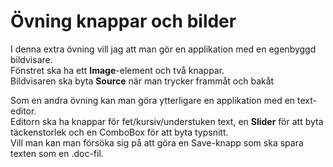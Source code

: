 # Övning knappar och bilder

I denna extra övning vill jag att man gör en applikation med en egenbyggd bildvisare.</br>
Fönstret ska ha ett **Image**-element och två knappar. </br>
Bildvisaren ska byta **Source** när man trycker frammåt och bakåt </br>

Som en andra övning kan man göra ytterligare en applikation med en text-editor.</br>
Editorn ska ha knappar för fet/kursiv/understuken text, en **Slider** för att byta täckenstorlek och en ComboBox för att byta typsnitt. </br>
Vill man kan man försöka sig på att göra en Save-knapp som ska spara texten som en .doc-fil.